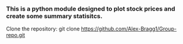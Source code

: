 ### This is a python module designed to plot stock prices and create some summary statisitcs. 


Clone the repository: git clone https://github.com/Alex-Bragg1/Group-repo.git



